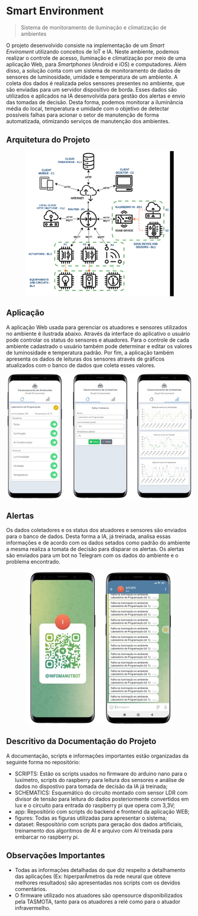 # Smart Environment
>Sistema de monitoramento de iluminação e climatização de ambientes

O projeto desenvolvido consiste na implementação de um _Smart Enviroment_ utilizando conceitos de IoT e IA. Neste ambiente, podemos realizar o controle de acesso, iluminação e climatização por meio de uma aplicação Web, para _Smartphones_ (Android e iOS) e computadores. Além disso, a solução conta com um sistema de monitoramento de dados de sensores de luminosidade, umidade e temperatura de um ambiente. A coleta dos dados é realizada pelos sensores presentes no ambiente, que são enviadas para um servidor dispositivo de borda. Esses dados são utilizados e aplicados na IA desenvolvida para gestão dos alertas e envio das tomadas de decisão. Desta forma, podemos monitorar a iluminância média do local, temperatura e umidade com o objetivo de detectar possíveis falhas para acionar o setor de manutenção de forma automatizada, otimizando serviços de manutenção dos ambientes. 

## Arquitetura do Projeto
<div align="center"><img src="/figures/arquitetura.png" alt="image" width="400" height="auto"></div>

## Aplicação
A aplicação Web usada para gerenciar os atuadores e sensores utilizados no ambiente é ilustrada abaixo. Através da interface do aplicativo o usuário pode controlar os status do sensores e atuadores. Para o controle de cada ambiente cadastrado o usuário também pode determinar e editar os valores de luminosidade e temperatura padrão. Por fim, a aplicação também apresenta os dados de leituras dos sensores através de gráficos atualizados com o banco de dados que coleta esses valores. 
<div align="center"><img src="/figures/app.png" alt="image" width="600" height="auto"></div>

## Alertas
Os dados coletadores e os status dos atuadores e sensores são enviados para o banco
de dados. Desta forma a IA, já treinada, analisa essas informações e de acordo com os dados
setados como padrão do ambiente a mesma realiza a tomata de decisão para disparar os alertas.
Os alertas são enviados para um bot no Telegram com os dados do ambiente e o problema
encontrado. 
<div align="center"><img src="/figures/bot.png" alt="image" width="400" height="auto"></div>

## Descritivo da Documentação do Projeto

A documentação, scripts e informações importantes estão organizadas da seguinte forma no repositório:

- SCRIPTS: Estão os scripts usados no firmware do arduino nano para o luxímetro, scripts do raspberry para leitura dos sensores e análise de dados no dispostivo para tomada de decisão da IA já treinada;
- SCHEMATICS: Esquemático do circuito montado com sensor LDR com divisor de tensão para leitura do dados posteriormente convertidos em lux e o circuito para entrada do raspberry pi que opera com 3,3V;
- app: Repositório com scripts do backend e frontend da aplicação WEB;
- figures: Todas as figuras utilizadas para apresentar o sistema;
- dataset: Respositório com scripts para geração dos dados artificiais, treinamento dos algoritmos de AI e arquivo com AI treinada para embarcar no raspberry pi.

## Observações Importantes

- Todas as informações detalhadas do que diz respeito a detalhamento das aplicações (Ex: hiperparÂmetros da rede neural que obteve melhores resultados) são apresentadas nos scripts com os devidos comentários.
- O firmware utilizado nos atuadores são opensource disponibilizados pela TASMOTA, tanto para os atuadores a relé como para o atuador infravermelho.